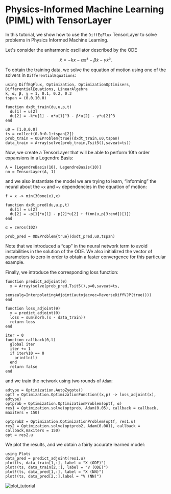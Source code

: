 # Physics-Informed Machine Learning (PIML) with TensorLayer

In this tutorial, we show how to use the `DiffEqFlux` TensorLayer to solve problems
in Physics Informed Machine Learning.

Let's consider the anharmonic oscillator described by the ODE

```math
ẍ = - kx - αx³ - βẋ -γẋ³.
```

To obtain the training data, we solve the equation of motion using one of the
solvers in `DifferentialEquations`:

```@example tensor
using DiffEqFlux, Optimization, OptimizationOptimisers, DifferentialEquations, LinearAlgebra
k, α, β, γ = 1, 0.1, 0.2, 0.3
tspan = (0.0,10.0)

function dxdt_train(du,u,p,t)
  du[1] = u[2]
  du[2] = -k*u[1] - α*u[1]^3 - β*u[2] - γ*u[2]^3
end

u0 = [1.0,0.0]
ts = collect(0.0:0.1:tspan[2])
prob_train = ODEProblem{true}(dxdt_train,u0,tspan)
data_train = Array(solve(prob_train,Tsit5(),saveat=ts))
```

Now, we create a TensorLayer that will be able to perform 10th order expansions in
a Legendre Basis:

```@example tensor
A = [LegendreBasis(10), LegendreBasis(10)]
nn = TensorLayer(A, 1)
```

and we also instantiate the model we are trying to learn, “informing” the neural
about the `∝x` and `∝v` dependencies in the equation of motion:

```@example tensor
f = x -> min(30one(x),x)

function dxdt_pred(du,u,p,t)
  du[1] = u[2]
  du[2] = -p[1]*u[1] - p[2]*u[2] + f(nn(u,p[3:end])[1])
end

α = zeros(102)

prob_pred = ODEProblem{true}(dxdt_pred,u0,tspan)
```

Note that we introduced a “cap” in the neural network term to avoid instabilities
in the solution of the ODE. We also initialized the vector of parameters to zero
in order to obtain a faster convergence for this particular example.

Finally, we introduce the corresponding loss function:

```@example tensor
function predict_adjoint(θ)
  x = Array(solve(prob_pred,Tsit5(),p=θ,saveat=ts,
                  sensealg=InterpolatingAdjoint(autojacvec=ReverseDiffVJP(true))))
end

function loss_adjoint(θ)
  x = predict_adjoint(θ)
  loss = sum(norm.(x - data_train))
  return loss
end

iter = 0
function callback(θ,l)
  global iter
  iter += 1
  if iter%10 == 0
    println(l)
  end
  return false
end
```

and we train the network using two rounds of `Adam`:

```@example tensor
adtype = Optimization.AutoZygote()
optf = Optimization.OptimizationFunction((x,p) -> loss_adjoint(x), adtype)
optprob = Optimization.OptimizationProblem(optf, α)
res1 = Optimization.solve(optprob, Adam(0.05), callback = callback, maxiters = 150)

optprob2 = Optimization.OptimizationProblem(optf, res1.u)
res2 = Optimization.solve(optprob2, Adam(0.001), callback = callback,maxiters = 150)
opt = res2.u
```

We plot the results, and we obtain a fairly accurate learned model:

```@example tensor
using Plots
data_pred = predict_adjoint(res1.u)
plot(ts, data_train[1,:], label = "X (ODE)")
plot!(ts, data_train[2,:], label = "V (ODE)")
plot!(ts, data_pred[1,:], label = "X (NN)")
plot!(ts, data_pred[2,:],label = "V (NN)")
```

![plot_tutorial](https://user-images.githubusercontent.com/61364108/85925795-e2d5e680-b868-11ea-9816-29f8125c8cb5.png)
